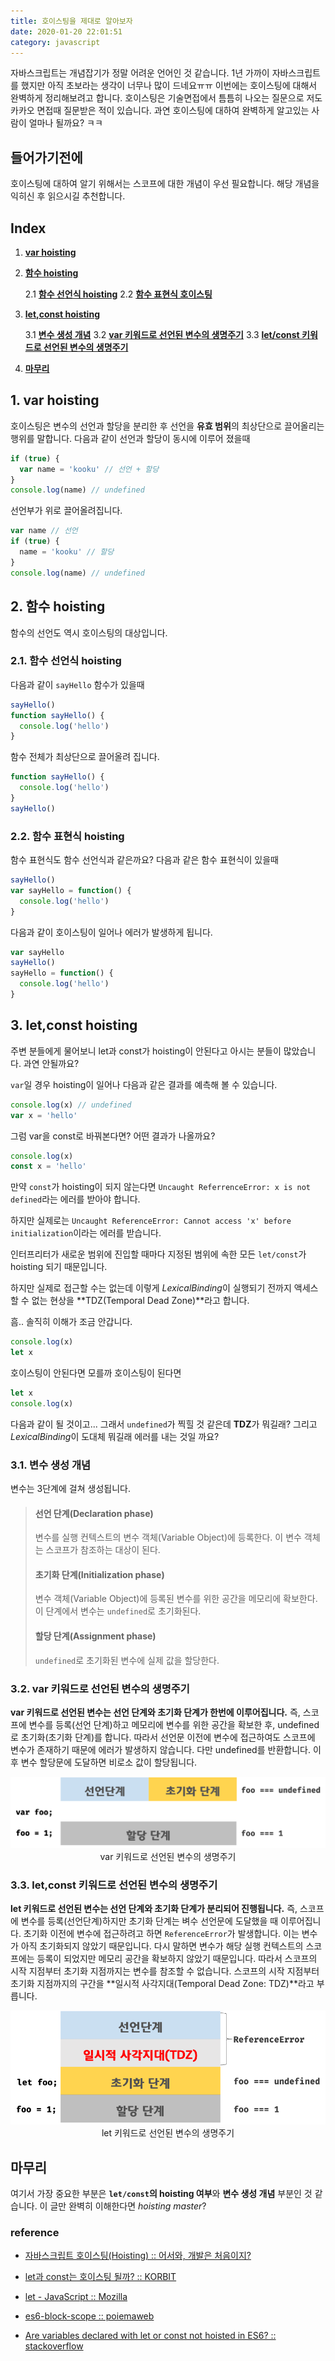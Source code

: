 ```yaml
---
title: 호이스팅을 제대로 알아보자
date: 2020-01-20 22:01:51
category: javascript
---
```


자바스크립트는 개념잡기가 정말 어려운 언어인 것 같습니다. 1년 가까이 자바스크립트를 했지만 아직 초보라는 생각이 너무나 많이 드네요ㅠㅠ
이번에는 호이스팅에 대해서 완벽하게 정리해보려고 합니다. 호이스팅은 기술면접에서 틈틈히 나오는 질문으로 저도 카카오 면접때 질문받은 적이 있습니다. 과연 호이스팅에 대하여 완벽하게 알고있는 사람이 얼마나 될까요? ㅋㅋ

## 들어가기전에

호이스팅에 대하여 알기 위해서는 스코프에 대한 개념이 우선 필요합니다. 해당 개념을 익히신 후 읽으시길 추천합니다.

## Index

1. **[var hoisting](#1-var-hoisting)**

2. **[함수 hoisting](#2-함수-hoisting)**

   2.1 **[함수 선언식 hoisting](#21-함수-선언식-hoisting)**
   2.2 **[함수 표현식 호이스팅](#22-함수-표현식-hoisting)**

3. **[let,const hoisting](#3-letconst-hoisting)**

   3.1 **[변수 생성 개념](#31-변수-생성-개념)**
   3.2 **[var 키워드로 선언된 변수의 생명주기](#32-var-키워드로-선언된-변수의-생명주기)**
   3.3 **[let/const 키워드로 선언된 변수의 생명주기](#33-letconst-키워드로-선언된-변수의-생명주기)**

4. **[마무리](#마무리)**

## 1. var hoisting

호이스팅은 변수의 선언과 할당을 분리한 후 선언을 **유효 범위**의 최상단으로 끌어올리는 행위를 말합니다.
다음과 같이 선언과 할당이 동시에 이루어 졌을때

```javascript
if (true) {
  var name = 'kooku' // 선언 + 할당
}
console.log(name) // undefined
```

선언부가 위로 끌어올려집니다.

```javascript
var name // 선언
if (true) {
  name = 'kooku' // 할당
}
console.log(name) // undefined
```

## 2. 함수 hoisting

함수의 선언도 역시 호이스팅의 대상입니다.

### 2.1. 함수 선언식 hoisting

다음과 같이 `sayHello` 함수가 있을때

```javascript
sayHello()
function sayHello() {
  console.log('hello')
}
```

함수 전체가 최상단으로 끌어올려 집니다.

```javascript
function sayHello() {
  console.log('hello')
}
sayHello()
```

### 2.2. 함수 표현식 hoisting

함수 표현식도 함수 선언식과 같은까요?
다음과 같은 함수 표현식이 있을때

```javascript
sayHello()
var sayHello = function() {
  console.log('hello')
}
```

다음과 같이 호이스팅이 일어나 에러가 발생하게 됩니다.

```javascript
var sayHello
sayHello()
sayHello = function() {
  console.log('hello')
}
```

## 3. let,const hoisting

주변 분들에게 물어보니 let과 const가 hoisting이 안된다고 아시는 분들이 많았습니다. 과연 안될까요?

`var`일 경우 hoisting이 일어나 다음과 같은 결과를 예측해 볼 수 있습니다.

```javascript
console.log(x) // undefined
var x = 'hello'
```

그럼 var을 const로 바꿔본다면? 어떤 결과가 나올까요?

```javascript
console.log(x)
const x = 'hello'
```

만약 `const`가 hoisting이 되지 않는다면 `Uncaught ReferrenceError: x is not defined`라는 에러를 받아야 합니다.

하지만 실제로는 `Uncaught ReferenceError: Cannot access 'x' before initialization`이라는 에러를 받습니다.

인터프리터가 새로운 범위에 진입할 때마다 지정된 범위에 속한 모든 `let/const`가 hoisting 되기 때문입니다.

하지만 실제로 접근할 수는 없는데 이렇게 *LexicalBinding*이 실행되기 전까지 액세스 할 수 없는 현상을 **TDZ(Temporal Dead Zone)**라고 합니다.

흠.. 솔직히 이해가 조금 안갑니다.

```javascript
console.log(x)
let x
```

호이스팅이 안된다면 모를까 호이스팅이 된다면

```javascript
let x
console.log(x)
```

다음과 같이 될 것이고... 그래서 `undefined`가 찍힐 것 같은데 **TDZ**가 뭐길래? 그리고 *LexicalBinding*이 도대체 뭐길래 에러를 내는 것일 까요?

### 3.1. 변수 생성 개념

변수는 3단계에 걸쳐 생성됩니다.

> #### 선언 단계(Declaration phase)
>
> 변수를 실행 컨텍스트의 변수 객체(Variable Object)에 등록한다. 이 변수 객체는 스코프가 참조하는 대상이 된다.
>
> #### 초기화 단계(Initialization phase)
>
> 변수 객체(Variable Object)에 등록된 변수를 위한 공간을 메모리에 확보한다. 이 단계에서 변수는 `undefined`로 초기화된다.
>
> #### 할당 단계(Assignment phase)
>
> `undefined`로 초기화된 변수에 실제 값을 할당한다.

### 3.2. var 키워드로 선언된 변수의 생명주기

**var 키워드로 선언된 변수는 선언 단계와 초기화 단계가 한번에 이루어집니다.** 즉, 스코프에 변수를 등록(선언 단계)하고 메모리에 변수를 위한 공간을 확보한 후, undefined로 초기화(초기화 단계)를 합니다. 따라서 선언문 이전에 변수에 접근하여도 스코프에 변수가 존재하기 때문에 에러가 발생하지 않습니다. 다만 undefined를 반환합니다. 이후 변수 할당문에 도달하면 비로소 값이 할당됩니다.

<img src="./images/var-lifecycle.png" title="var 키워드로 선언된 변수의 생명주기"/>
<center>var 키워드로 선언된 변수의 생명주기</center>

### 3.3. let,const 키워드로 선언된 변수의 생명주기

**let 키워드로 선언된 변수는 선언 단계와 초기화 단계가 분리되어 진행됩니다.** 즉, 스코프에 변수를 등록(선언단계)하지만 초기화 단계는 벼수 선언문에 도달했을 때 이루어집니다. 초기화 이전에 변수에 접근하려고 하면 `ReferenceError`가 발생합니다. 이는 변수가 아직 초기화되지 않았기 때문입니다. 다시 말하면 변수가 해당 실행 컨텍스트의 스코프에는 등록이 되었지만 메모리 공간을 확보하지 않았기 때문입니다. 따라서 스코프의 시작 지점부터 초기화 지점까지는 변수를 참조할 수 없습니다. 스코프의 시작 지점부터 초기화 지점까지의 구간을 **일시적 사각지대(Temporal Dead Zone: TDZ)**라고 부릅니다.

<img src="./images/let-lifecycle.png" title="let 키워드로 선언된 변수의 생명주기"/>
<center>let 키워드로 선언된 변수의 생명주기</center>

## 마무리

여기서 가장 중요한 부분은 **`let/const`의 hoisting 여부**와 **변수 생성 개념** 부분인 것 같습니다. 이 글만 완벽히 이해한다면 _hoisting master_?

### reference

- [자바스크립트 호이스팅(Hoisting) :: 어서와, 개발은 처음이지?](https://yuddomack.tistory.com/entry/%EC%9E%90%EB%B0%94%EC%8A%A4%ED%81%AC%EB%A6%BD%ED%8A%B8-%ED%98%B8%EC%9D%B4%EC%8A%A4%ED%8C%85Hoisting)

- [let과 const는 호이스팅 될까? :: KORBIT](https://medium.com/korbit-engineering/let%EA%B3%BC-const%EB%8A%94-%ED%98%B8%EC%9D%B4%EC%8A%A4%ED%8C%85-%EB%90%A0%EA%B9%8C-72fcf2fac365)

- [let - JavaScript :: Mozilla](https://developer.mozilla.org/ko/docs/Web/JavaScript/Reference/Statements/let)

- [es6-block-scope :: poiemaweb](https://poiemaweb.com/es6-block-scope)

- [Are variables declared with let or const not hoisted in ES6? :: stackoverflow](https://stackoverflow.com/questions/31219420/are-variables-declared-with-let-or-const-not-hoisted-in-es6)

